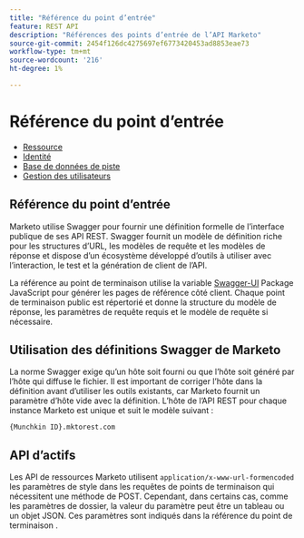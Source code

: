 ```yaml
---
title: "Référence du point d’entrée"
feature: REST API
description: "Références des points d’entrée de l’API Marketo"
source-git-commit: 2454f126dc4275697ef6773420453ad8853eae73
workflow-type: tm+mt
source-wordcount: '216'
ht-degree: 1%

---
```



# Référence du point d’entrée

- [Ressource](https://developer.adobe.com/marketo-apis/api/asset/)
- [Identité](https://developer.adobe.com/marketo-apis/api/identity/)
- [Base de données de piste](https://developer.adobe.com/marketo-apis/api/mapi/)
- [Gestion des utilisateurs](https://developer.adobe.com/marketo-apis/api/user/)

## Référence du point d’entrée

Marketo utilise Swagger pour fournir une définition formelle de l’interface publique de ses API REST. Swagger fournit un modèle de définition riche pour les structures d’URL, les modèles de requête et les modèles de réponse et dispose d’un écosystème développé d’outils à utiliser avec l’interaction, le test et la génération de client de l’API.

La référence au point de terminaison utilise la variable [Swagger-UI](https://swagger.io/tools/swagger-ui/) Package JavaScript pour générer les pages de référence côté client. Chaque point de terminaison public est répertorié et donne la structure du modèle de réponse, les paramètres de requête requis et le modèle de requête si nécessaire.

## Utilisation des définitions Swagger de Marketo

La norme Swagger exige qu’un hôte soit fourni ou que l’hôte soit généré par l’hôte qui diffuse le fichier. Il est important de corriger l’hôte dans la définition avant d’utiliser les outils existants, car Marketo fournit un paramètre d’hôte vide avec la définition. L’hôte de l’API REST pour chaque instance Marketo est unique et suit le modèle suivant :

`{Munchkin ID}.mktorest.com`

## API d’actifs

Les API de ressources Marketo utilisent `application/x-www-url-formencoded` les paramètres de style dans les requêtes de points de terminaison qui nécessitent une méthode de POST. Cependant, dans certains cas, comme les paramètres de dossier, la valeur du paramètre peut être un tableau ou un objet JSON. Ces paramètres sont indiqués dans la référence du point de terminaison .
